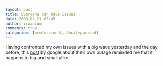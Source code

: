 ```yaml
---
layout: post
title: Everyone can have issues
date: 2008-08-21 03:45
author: irwinium
comments: true
categories: [professional, Uncategorized]
---
```

Having confronted my own issues with a big wave yesterday and the day before, this <a class="wp-caption" href="http://gmailblog.blogspot.com/2008/08/we-feel-your-pain-and-were-sorry.html">post</a> by google about their own outage reminded me that it happens to big and small alike.
